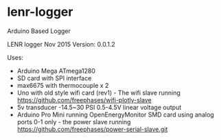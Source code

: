 # lenr-logger
Arduino Based Logger


LENR logger
Nov 2015
Version: 0.0.1.2

Uses:
- Arduino Mega ATmega1280
- SD card with SPI interface
- max6675 with thermocouple x 2
- Uno with old style wifi card (rev1) - The wifi slave
  running https://github.com/freephases/wifi-plotly-slave
- 5v transducer -14.5~30 PSI 0.5-4.5V linear voltage output
- Arduino Pro Mini running OpenEnergyMonitor SMD card using analog ports 0-1 only - the power slave
  running https://github.com/freephases/power-serial-slave.git
